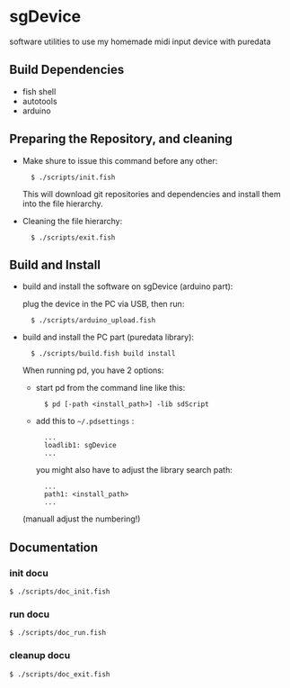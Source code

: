 # sgDevice

software utilities to use my homemade midi input device with puredata

## Build Dependencies

- fish shell
- autotools
- arduino

## Preparing the Repository, and cleaning

- Make shure to issue this command before any other:

		$ ./scripts/init.fish
	
	This will download git repositories and dependencies and install them into the file hierarchy.

- Cleaning the file hierarchy:

		$ ./scripts/exit.fish

## Build and Install

- build and install the software on sgDevice (arduino part):

	plug the device in the PC via USB, then run:

		$ ./scripts/arduino_upload.fish

- build and install the PC part (puredata library):

		$ ./scripts/build.fish build install
	
	When running pd, you have 2 options:

	- start pd from the command line like this:

			$ pd [-path <install_path>] -lib sdScript

	- add this to `~/.pdsettings` :

			...
			loadlib1: sgDevice
			...

		you might also have to adjust the library search path:

			...
			path1: <install_path>
			...

	(manuall adjust the numbering!)

## Documentation

### init docu

	$ ./scripts/doc_init.fish

### run docu

	$ ./scripts/doc_run.fish

### cleanup docu

	$ ./scripts/doc_exit.fish
